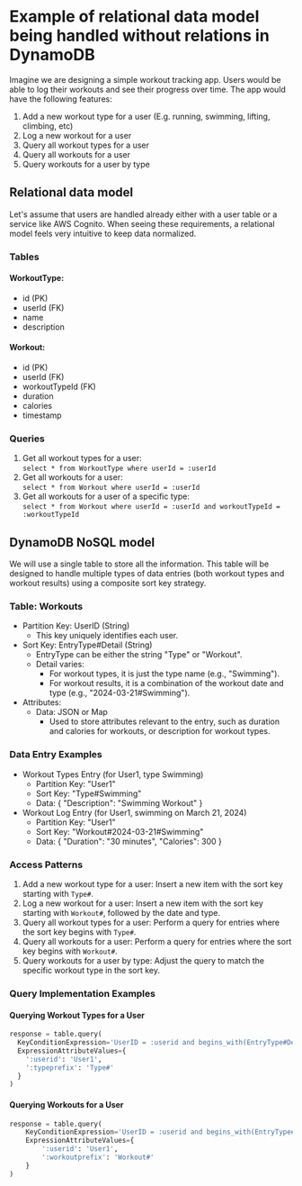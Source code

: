 # Example of relational data model being handled without relations in DynamoDB

Imagine we are designing a simple workout tracking app. Users would be able to log their workouts and see their progress over time. The app would have the following features:

1. Add a new workout type for a user (E.g. running, swimming, lifting, climbing, etc)
2. Log a new workout for a user
3. Query all workout types for a user
4. Query all workouts for a user
5. Query workouts for a user by type

## Relational data model
Let's assume that users are handled already either with a user table or a service like AWS Cognito. When seeing these requirements, a relational model feels very intuitive to keep data normalized.

### Tables

#### WorkoutType:
- id (PK)
- userId (FK)
- name
- description

#### Workout:
- id (PK)
- userId (FK)
- workoutTypeId (FK)
- duration
- calories
- timestamp

### Queries
1. Get all workout types for a user:  
`select * from WorkoutType where userId = :userId`
2. Get all workouts for a user:  
`select * from Workout where userId = :userId`
3. Get all workouts for a user of a specific type:  
`select * from Workout where userId = :userId and workoutTypeId = :workoutTypeId`

## DynamoDB NoSQL model
We will use a single table to store all the information. This table will be designed to handle multiple types of data entries (both workout types and workout results) using a composite sort key strategy.

### Table: Workouts
- Partition Key: UserID (String)
  - This key uniquely identifies each user.
- Sort Key: EntryType#Detail (String)
  - EntryType can be either the string "Type" or "Workout".
  - Detail varies:
    - For workout types, it is just the type name (e.g., "Swimming").
    - For workout results, it is a combination of the workout date and type (e.g., "2024-03-21#Swimming").
- Attributes:
  - Data: JSON or Map
    - Used to store attributes relevant to the entry, such as duration and calories for workouts, or description for workout types.

### Data Entry Examples
- Workout Types Entry (for User1, type Swimming)
  - Partition Key: "User1"
  - Sort Key: "Type#Swimming"
  - Data: { "Description": "Swimming Workout" }
- Workout Log Entry (for User1, swimming on March 21, 2024)
  - Partition Key: "User1"
  - Sort Key: "Workout#2024-03-21#Swimming"
  - Data: { "Duration": "30 minutes", "Calories": 300 }

### Access Patterns
1. Add a new workout type for a user: Insert a new item with the sort key starting with `Type#`.
2. Log a new workout for a user: Insert a new item with the sort key starting with `Workout#`, followed by the date and type.
3. Query all workout types for a user: Perform a query for entries where the sort key begins with `Type#`.
4. Query all workouts for a user: Perform a query for entries where the sort key begins with `Workout#`.
5. Query workouts for a user by type: Adjust the query to match the specific workout type in the sort key.

### Query Implementation Examples
#### Querying Workout Types for a User
```python
response = table.query(
  KeyConditionExpression='UserID = :userid and begins_with(EntryType#Detail, :typeprefix)',
  ExpressionAttributeValues={
    ':userid': 'User1',
    ':typeprefix': 'Type#'
  }
)
```

#### Querying Workouts for a User
```python
response = table.query(
    KeyConditionExpression='UserID = :userid and begins_with(EntryType#Detail, :workoutprefix)',
    ExpressionAttributeValues={
        ':userid': 'User1',
        ':workoutprefix': 'Workout#'
    }
)
```

